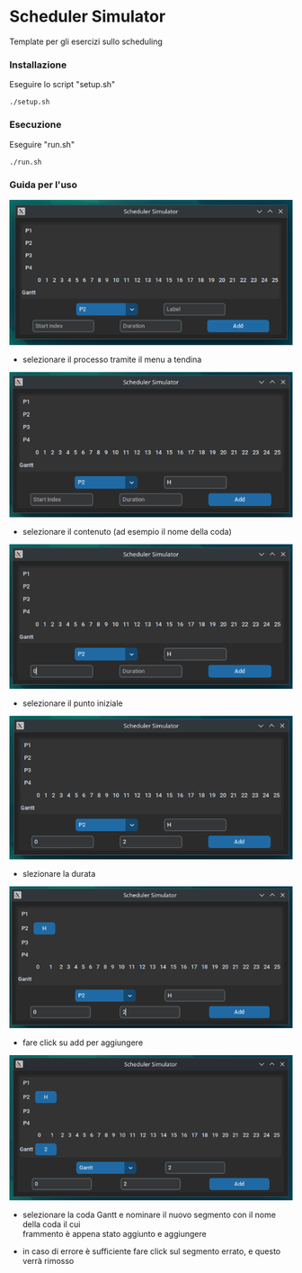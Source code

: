 # Scheduler Simulator
Template per gli esercizi sullo scheduling

### Installazione
Eseguire lo script "setup.sh"
```commandline
./setup.sh
```

### Esecuzione
Eseguire "run.sh"

```bash
./run.sh
```

### Guida per l'uso
![selectProcess.png](screenshots%2FselectProcess.png)
- selezionare il processo tramite il menu a tendina

![selctLabel.png](screenshots%2FselctLabel.png)
- selezionare il contenuto (ad esempio il nome della coda)

![selectStaringPoint.png](screenshots%2FselectStaringPoint.png)
- selezionare il punto iniziale

![selectDuration.png](screenshots%2FselectDuration.png)
- slezionare la durata

![clickAdd.png](screenshots%2FclickAdd.png)
- fare click su add per aggiungere 

![gantt.png](screenshots%2Fgantt.png)
- selezionare la coda Gantt e nominare il nuovo segmento con il nome della coda il cui \
frammento è appena stato aggiunto e aggiungere 


- in caso di errore è sufficiente fare click sul segmento errato, e questo verrà rimosso
